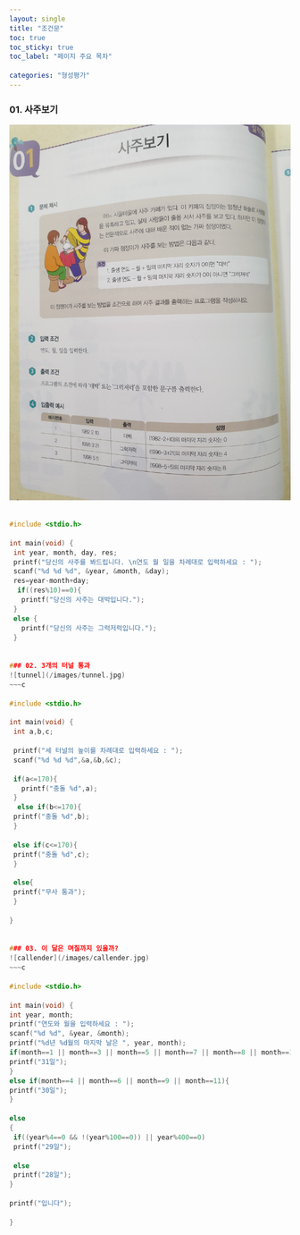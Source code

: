 ```yaml
---
layout: single
title: "조건문"
toc: true
toc_sticky: true
toc_label: "페이지 주요 목차"

categories: "형성평가"
---
```


### 01. 사주보기
![saju](/images/saju.jpg)
~~~c

#include <stdio.h>
 
int main(void) {
 int year, month, day, res;
 printf("당신의 사주를 봐드립니다. \n연도 월 일을 차례대로 입력하세요 : ");
 scanf("%d %d %d", &year, &month, &day);
 res=year-month+day;
  if((res%10)==0){
   printf("당신의 사주는 대박입니다.");
 }
 else {
   printf("당신의 사주는 그럭저럭입니다.");
 } 


### 02. 3개의 터널 통과
![tunnel](/images/tunnel.jpg)
~~~c

#include <stdio.h>
 
int main(void) {
 int a,b,c;
 
 printf("세 터널의 높이를 차례대로 입력하세요 : ");
 scanf("%d %d %d",&a,&b,&c);
 
 if(a<=170){
   printf("충돌 %d",a);
 }
  else if(b<=170){
 printf("충돌 %d",b); 
 }
 
 else if(c<=170){
 printf("충돌 %d",c);
 }
 
 else{
 printf("무사 통과");
 }
 
}


### 03. 이 달은 며칠까지 있을까?
![callender](/images/callender.jpg)
~~~c

#include <stdio.h>
 
int main(void) {
int year, month;
printf("연도와 월을 입력하세요 : ");
scanf("%d %d", &year, &month);
printf("%d년 %d월의 마지막 날은 ", year, month);
if(month==1 || month==3 || month==5 || month==7 || month==8 || month==10 || month==12){
printf("31일");
}
else if(month==4 || month==6 || month==9 || month==11){
printf("30일");
}
 
else
{
 if((year%4==0 && !(year%100==0)) || year%400==0)
 printf("29일");
 
 else
 printf("28일");
}
 
printf("입니다");
 
}

